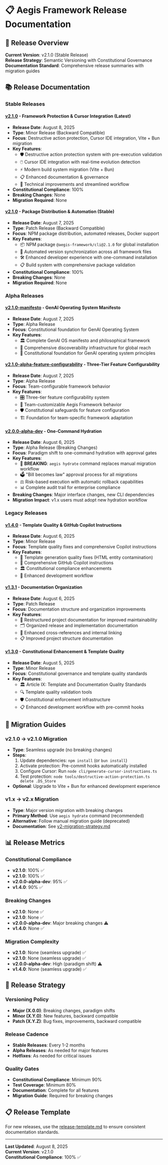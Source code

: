 <!--
@aegisFrameworkVersion: 2.1.0
@intent: Release documentation index and navigation
@context: Comprehensive release documentation for all framework versions
@mode: strict
-->

# 📋 Aegis Framework Release Documentation

## 🎯 Release Overview

**Current Version**: v2.1.0 (Stable Release)  
**Release Strategy**: Semantic Versioning with Constitutional Governance  
**Documentation Standard**: Comprehensive release summaries with migration guides

## 📚 Release Documentation

### **Stable Releases**

#### **[v2.1.0](./v2.1.0-summary.md)** - Framework Protection & Cursor Integration (Latest)
- **Release Date**: August 8, 2025
- **Type**: Minor Release (Backward Compatible)
- **Focus**: Destructive action protection, Cursor IDE integration, Vite + Bun migration
- **Key Features**:
  - 🛡️ Destructive action protection system with pre-execution validation
  - 🖱️ Cursor IDE integration with real-time evolution detection
  - ⚡ Modern build system migration (Vite + Bun)
  - 📋 Enhanced documentation & governance
  - 🔧 Technical improvements and streamlined workflow
- **Constitutional Compliance**: 100%
- **Breaking Changes**: None
- **Migration Required**: None

#### **[v2.1.0](./v2.1.0-summary.md)** - Package Distribution & Automation (Stable)
- **Release Date**: August 7, 2025
- **Type**: Patch Release (Backward Compatible)
- **Focus**: NPM package distribution, automated releases, Docker support
- **Key Features**:
  - 📦 NPM package `@aegis-framework/cli@2.1.0` for global installation
  - 🤖 Automated version synchronization across all framework files
  - 🛠️ Enhanced developer experience with one-command installation
  - 📋 Build system with comprehensive package validation
- **Constitutional Compliance**: 100%
- **Breaking Changes**: None
- **Migration Required**: None

### **Alpha Releases**

#### **[v2.1.0-manifesto](./v2.1.0-summary.md)** - GenAI Operating System Manifesto
- **Release Date**: August 7, 2025
- **Type**: Alpha Release
- **Focus**: Constitutional foundation for GenAI Operating System
- **Key Features**:
  - 🏛️ Complete GenAI OS manifesto and philosophical framework
  - 📖 Comprehensive discoverability infrastructure for global reach
  - 🎯 Constitutional foundation for GenAI operating system principles

#### **[v2.1.0-alpha-feature-configurability](./v2.1.0-summary.md)** - Three-Tier Feature Configurability
- **Release Date**: August 7, 2025
- **Type**: Alpha Release
- **Focus**: Team-configurable framework behavior
- **Key Features**:
  - 🎛️ Three-tier feature configurability system
  - 👥 Team-customizable Aegis Framework behavior
  - 🛡️ Constitutional safeguards for feature configuration
  - 🏗️ Foundation for team-specific framework adaptation

#### **[v2.0.0-alpha-dev](./v2.0.0-alpha-dev-release-validation.md)** - One-Command Hydration
- **Release Date**: August 6, 2025
- **Type**: Alpha Release (Breaking Changes)
- **Focus**: Paradigm shift to one-command hydration with approval gates
- **Key Features**:
  - 🚨 **BREAKING**: `aegis hydrate` command replaces manual migration workflow
  - 🗳️ "Bill becomes law" approval process for all migrations
  - ⚖️ Risk-based execution with automatic rollback capabilities
  - 📊 Complete audit trail for enterprise compliance
- **Breaking Changes**: Major interface changes, new CLI dependencies
- **Migration Impact**: v1.x users must adopt new hydration workflow

### **Legacy Releases**

#### **[v1.4.0](./v1.4.0-summary.md)** - Template Quality & GitHub Copilot Instructions
- **Release Date**: August 6, 2025
- **Type**: Minor Release
- **Focus**: Template quality fixes and comprehensive Copilot instructions
- **Key Features**:
  - 🔧 Template generation quality fixes (HTML entity contamination)
  - 📝 Comprehensive GitHub Copilot instructions
  - 🏛️ Constitutional compliance enhancements
  - 🧪 Enhanced development workflow

#### **[v1.3.1](./v1.3.1-summary.md)** - Documentation Organization
- **Release Date**: August 6, 2025
- **Type**: Patch Release
- **Focus**: Documentation structure and organization improvements
- **Key Features**:
  - 📁 Restructured project documentation for improved maintainability
  - 🗂️ Organized release and implementation documentation
  - 🔗 Enhanced cross-references and internal linking
  - 📋 Improved project structure documentation

#### **[v1.3.0](./v1.3.0-summary.md)** - Constitutional Enhancement & Template Quality
- **Release Date**: August 5, 2025
- **Type**: Minor Release
- **Focus**: Constitutional governance and template quality standards
- **Key Features**:
  - 🏛️ Article IX: Template and Documentation Quality Standards
  - 🔍 Template quality validation tools
  - 🛡️ Constitutional enforcement infrastructure
  - 📋 Enhanced development workflow with pre-commit hooks

## 🚀 Migration Guides

### **v2.1.0 → v2.1.0 Migration**
- **Type**: Seamless upgrade (no breaking changes)
- **Steps**:
  1. Update dependencies: `npm install` (or `bun install`)
  2. Activate protection: Pre-commit hooks automatically installed
  3. Configure Cursor: Run `node cli/generate-cursor-instructions.ts`
  4. Test protection: `node tools/destructive-action-protection.ts delete .DS_Store`
- **Optional**: Upgrade to Vite + Bun for enhanced development experience

### **v1.x → v2.x Migration**
- **Type**: Major version migration with breaking changes
- **Primary Method**: Use `aegis hydrate` command (recommended)
- **Alternative**: Follow manual migration guide (deprecated)
- **Documentation**: See [v2-migration-strategy.md](./v2-migration-strategy.md)

## 📊 Release Metrics

### **Constitutional Compliance**
- **v2.1.0**: 100% ✅
- **v2.1.0**: 100% ✅
- **v2.0.0-alpha-dev**: 95% ✅
- **v1.4.0**: 90% ✅

### **Breaking Changes**
- **v2.1.0**: None ✅
- **v2.1.0**: None ✅
- **v2.0.0-alpha-dev**: Major breaking changes ⚠️
- **v1.4.0**: None ✅

### **Migration Complexity**
- **v2.1.0**: None (seamless upgrade) ✅
- **v2.1.0**: None (seamless upgrade) ✅
- **v2.0.0-alpha-dev**: High (paradigm shift) ⚠️
- **v1.4.0**: None (seamless upgrade) ✅

## 🔮 Release Strategy

### **Versioning Policy**
- **Major (X.0.0)**: Breaking changes, paradigm shifts
- **Minor (X.Y.0)**: New features, backward compatible
- **Patch (X.Y.Z)**: Bug fixes, improvements, backward compatible

### **Release Cadence**
- **Stable Releases**: Every 1-2 months
- **Alpha Releases**: As needed for major features
- **Hotfixes**: As needed for critical issues

### **Quality Gates**
- **Constitutional Compliance**: Minimum 90%
- **Test Coverage**: Minimum 80%
- **Documentation**: Complete for all features
- **Migration Guide**: Required for breaking changes

## 📋 Release Template

For new releases, use the [release-template.md](./release-template.md) to ensure consistent documentation standards.

---

**Last Updated**: August 8, 2025  
**Current Version**: v2.1.0  
**Constitutional Compliance**: 100% ✅

